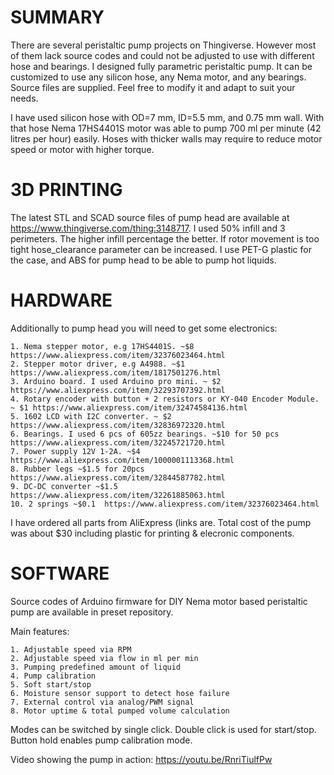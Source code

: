 # SUMMARY
There are several peristaltic pump projects on Thingiverse. However most of them lack source codes and could not be adjusted to use with different hose and bearings. I designed fully parametric peristaltic pump. It can be customized to use any silicon hose, any Nema motor, and any bearings. Source files are supplied. Feel free to modify it and adapt to suit your needs.

I have used silicon hose with OD=7 mm, ID=5.5 mm, and 0.75 mm wall. With that hose Nema 17HS4401S motor was able to pump 700 ml per minute (42 litres per hour) easily. Hoses with thicker walls may require to reduce motor speed or motor with higher torque.

# 3D PRINTING
The latest STL and SCAD source files of pump head are available at https://www.thingiverse.com/thing:3148717. I used 50% infill and 3 perimeters. The higher infill percentage the better. If rotor movement is too tight hose_clearance parameter can be increased. I use PET-G plastic for the case, and ABS for pump head to be able to pump hot liquids.

# HARDWARE
Additionally to pump head you will need to get some electronics:

    1. Nema stepper motor, e.g 17HS4401S. ~$8 https://www.aliexpress.com/item/32376023464.html
    2. Stepper motor driver, e.g A4988. ~$1 https://www.aliexpress.com/item/1817501276.html
    3. Arduino board. I used Arduino pro mini. ~ $2 https://www.aliexpress.com/item/32293707392.html
    4. Rotary encoder with button + 2 resistors or KY-040 Encoder Module. ~ $1 https://www.aliexpress.com/item/32474584136.html
    5. 1602 LCD with I2C converter. ~ $2 https://www.aliexpress.com/item/32836972320.html
    6. Bearings. I used 6 pcs of 605zz bearings. ~$10 for 50 pcs https://www.aliexpress.com/item/32245721720.html
    7. Power supply 12V 1-2A. ~$4 https://www.aliexpress.com/item/1000001113368.html
    8. Rubber legs ~$1.5 for 20pcs https://www.aliexpress.com/item/32844587782.html
    9. DC-DC converter ~$1.5 https://www.aliexpress.com/item/32261885063.html
    10. 2 springs ~$0.1  https://www.aliexpress.com/item/32376023464.html

I have ordered all parts from AliExpress (links are. Total cost of the pump was about $30 including plastic for printing & elecronic components.

# SOFTWARE
Source codes of Arduino firmware for DIY Nema motor based peristaltic pump are available in preset repository. 

Main features:

    1. Adjustable speed via RPM
    2. Adjustable speed via flow in ml per min
    3. Pumping predefined amount of liquid
    4. Pump calibration
    5. Soft start/stop
	6. Moisture sensor support to detect hose failure
	7. External control via analog/PWM signal
	8. Motor uptime & total pumped volume calculation 

Modes can be switched by single click. Double click is used for start/stop. Button hold enables pump calibration mode.

Video showing the pump in action: https://youtu.be/RnriTiulfPw
